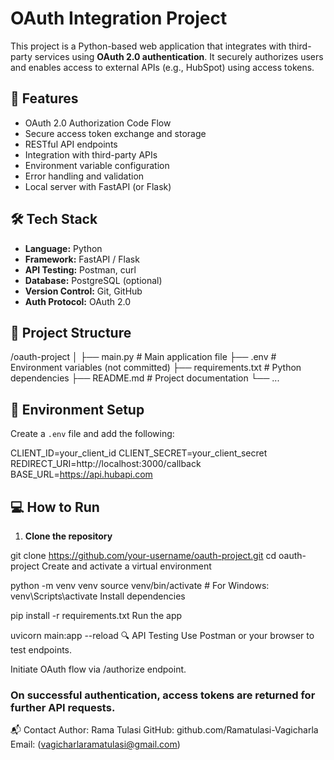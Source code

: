 # OAuth Integration Project

This project is a Python-based web application that integrates with third-party services using **OAuth 2.0 authentication**. It securely authorizes users and enables access to external APIs (e.g., HubSpot) using access tokens.

## 🚀 Features

- OAuth 2.0 Authorization Code Flow
- Secure access token exchange and storage
- RESTful API endpoints
- Integration with third-party APIs
- Environment variable configuration
- Error handling and validation
- Local server with FastAPI (or Flask)

## 🛠️ Tech Stack

- **Language:** Python
- **Framework:** FastAPI / Flask
- **API Testing:** Postman, curl
- **Database:** PostgreSQL (optional)
- **Version Control:** Git, GitHub
- **Auth Protocol:** OAuth 2.0

## 📁 Project Structure
/oauth-project
│
├── main.py # Main application file
├── .env # Environment variables (not committed)
├── requirements.txt # Python dependencies
├── README.md # Project documentation
└── ...



## 🔐 Environment Setup

Create a `.env` file and add the following:

CLIENT_ID=your_client_id
CLIENT_SECRET=your_client_secret
REDIRECT_URI=http://localhost:3000/callback
BASE_URL=https://api.hubapi.com



## 💻 How to Run

1. **Clone the repository**

git clone https://github.com/your-username/oauth-project.git
cd oauth-project
Create and activate a virtual environment


python -m venv venv
source venv/bin/activate      # For Windows: venv\Scripts\activate
Install dependencies


pip install -r requirements.txt
Run the app


uvicorn main:app --reload
🔍 API Testing
Use Postman or your browser to test endpoints.

Initiate OAuth flow via /authorize endpoint.

### On successful authentication, access tokens are returned for further API requests.

📬 Contact
Author: Rama Tulasi
GitHub: github.com/Ramatulasi-Vagicharla
Email: (vagicharlaramatulasi@gmail.com)


